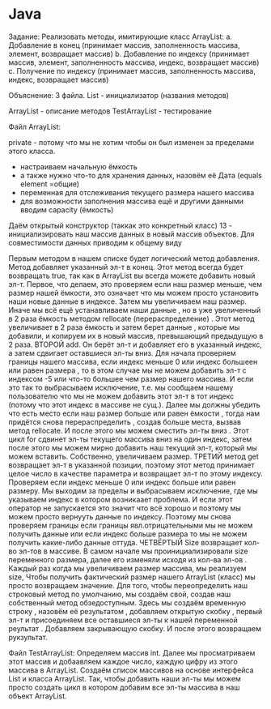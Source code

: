 # Java
Задание:
Реализовать методы, имитирующие класс ArrayList:
a. Добавление в конец (принимает массив, заполненность массива, элемент,
возвращает массив)
b. Добавление по индексу (принимает массив, элемент, заполненность массива,
индекс, возвращает массив)
c. Получение по индексу (принимает массив, заполненность массива, индекс,
возвращает массив)

Объяснение:
3 файла. 
List - инициализатор (названия методов)

ArrayList - описание методов
TestArrayList - тестирование

Файл ArrayList:

private - потому что мы не хотим чтобы он был изменен за пределами этого класса.
- настраиваем начальную ёмкость
- а также нужно что-то для хранения данных, назовём её Дата (equals element =общие)
- переменная для отслеживания текущего размера нашего массива
- для возможности заполнения массива ещё и другими данными вводим capacity (ёмкость)

Даём открытый конструктор (таккак это конкретный класс)
13 - инициализировать наш массив данных в новый массив объектов. Для совместимости данных приводим к общему виду

Первым методом в нашем списке будет логический метод добавления. Метод добавляет указанный эл-т в конец. Этот метод всегда будет возвращать true, так как в ArrayList вы всегда можете добавить новый эл-т.
Первое, что делаем, это проверяем если наш размер меньше, чем размер нашей ёмкости, это означает что мы можем просто установить наши новые данные в индексе. Затем мы увеличиваем наш размер. Иначе мы всё ещё устанавливаем наши данные , но в уже увеличенный в 2 раза ёмкость методом rellocate (перераспределение) . Этот метод увеличивает в 2 раза ёмкость и затем берет данные , которые мы добавили, и копируем их в новый массив, превышающий предыдущую в 2 раза.
ВТОРОЙ add. Он берёт эл-т и добавляет его в указанный индекс, а затем сдвигает оставшиеся эл-ты вниз. Для начала проверяем границы нашего массива, если индекс меньше 0 или индекс большеен или равен размера , то в этом случае мы не можем добавить эл-т с индексом -5 или что-то большее чем размер нашего массива. И если это так то выбрасываем исключение, т.е. мы сообщаем нашему пользователю что мы не можем добавить этот эл-т в тот индекс (потому что этот индекс в массиве не сущ.). Далее мы должны убедить что есть место если наш размер больше или равен ёмкости , тогда нам придётся снова перераспределить , создав больше места, вызвав метод rellocate. И после этого мы можем сместить эл-ты вниз . Этот цикл for сдвинет эл-ты текущего массива вниз на один индекс, затем после этого мы можем мирно добавить наш текущий эл-т, который мы можем вставить. Собственно, увеличиваем размер.
ТРЕТИЙ метод get возвращает эл-т в указанной позиции, поэтому этот метод принимает целое число в качестве параметра и возвращает эл-т по этому индексу. Проверяем если индекс меньше 0 или индекс больше или равен размеру. Мы выходим за пределы и выбрасываем исключение, где мы указываем индекс в котором возникаает проблема. И если этот оператор не запускается это значит что всё хорошо и поэтому мы можем просто вернууть данные по индексу. Поэтому мы снова проверяем границы если границы явл.отрицательными мы не можем получить данные или если индекс больше размера то мы не можем получить какие-либо данные оттуда.
ЧЕТВЁРТЫЙ Size возвращает кол-во эл-тов в массиве. В самом начале мы проинициализировали size переменного размера, далее его изменяли исходя из кол-ва эл-ов . Каждый раз когда мы увеличиваем размер массива, мы реализуем size, Чтобы получить фактический размер нашего ArrayList (класс) мы просто возвращаем значение.
Для того, чтобы переопределить наш строковый метод по умолчанию, мы создаём свой, создав наш собственный метод обзедоступным.
Здесь мы создаём временную строку , назовём её результатом , добавляем открытую скобку , первый эл-т и присоединяем все оставшиеся эл-ты к нашей переменной реультат . Добавляем закрывающую скобку. И после этого возвращаем рукзультат.

Файл TestArrayList:
Определяем массив int.
Далее мы просматриваем этот массив и добаавляем каждое число, каждую цифру из этого массива в ArrayList.
Создаём список массивов на основе интерфейса List и класса ArrayList.
Так, чтобы добавить наши эл-ты мы можем просто создать цикл в котором добавим все эл-ты массива в наш объект ArrayList.
